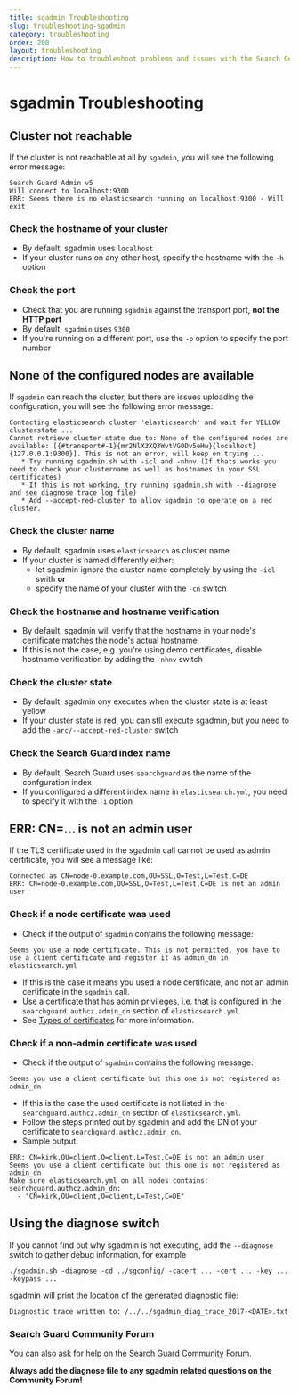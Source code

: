 ```yaml
---
title: sgadmin Troubleshooting
slug: troubleshooting-sgadmin
category: troubleshooting
order: 200
layout: troubleshooting
description: How to troubleshoot problems and issues with the Search Guard sgadmin command line tool.
---
```


<!--- Copryight 2017 floragunn GmbH -->

# sgadmin Troubleshooting

## Cluster not reachable

If the cluster is not reachable at all by `sgadmin`, you will see the following error message:

```
Search Guard Admin v5
Will connect to localhost:9300
ERR: Seems there is no elasticsearch running on localhost:9300 - Will exit
```

### Check the hostname of your cluster

* By default, sgadmin uses `localhost`
* If your cluster runs on any other host, specify the hostname with the `-h` option

### Check the port

* Check that you are running `sgadmin` against the transport port, **not the HTTP port** 
* By default, `sgadmin` uses `9300`  
* If you're running on a different port, use the `-p` option to specify the port number


## None of the configured nodes are available

If `sgadmin` can reach the cluster, but there are issues uploading the configuration, you will see the following error message:

``` 
Contacting elasticsearch cluster 'elasticsearch' and wait for YELLOW clusterstate ...
Cannot retrieve cluster state due to: None of the configured nodes are available: [{#transport#-1}{mr2NlX3XQ3WvtVG0Dv5eHw}{localhost}{127.0.0.1:9300}]. This is not an error, will keep on trying ...
   * Try running sgadmin.sh with -icl and -nhnv (If thats works you need to check your clustername as well as hostnames in your SSL certificates)
   * If this is not working, try running sgadmin.sh with --diagnose and see diagnose trace log file)
   * Add --accept-red-cluster to allow sgadmin to operate on a red cluster.
```

### Check the cluster name
* By default, sgadmin uses `elasticsearch` as cluster name
* If your cluster is named differently either:
  * let sgadmin ignore the cluster name completely by using the `-icl` swith **or**
  * specify the name of your cluster with the `-cn` switch 

### Check the hostname and hostname verification

* By default, sgadmin will verify that the hostname in your node's certificate matches the node's actual hostname
* If this is not the case, e.g. you're using demo certificates, disable hostname verification by adding the `-nhnv` switch   

### Check the cluster state
* By default, sgadmin ony executes when the cluster state is at least yellow
* If your cluster state is red, you can stll execute sgadmin, but you need to add the `-arc/--accept-red-cluster` switch

### Check the Search Guard index name
* By default, Search Guard uses `searchguard` as the name of the confguration index 
* If you configured a different index name in `elasticsearch.yml`, you need to specify it with the `-i` option

## ERR: CN=... is not an admin user  

If the TLS certificate used in the sgadmin call cannot be used as admin certificate, you will see a message like:

```
Connected as CN=node-0.example.com,OU=SSL,O=Test,L=Test,C=DE
ERR: CN=node-0.example.com,OU=SSL,O=Test,L=Test,C=DE is not an admin user
```
### Check if a node certificate was used

* Check if the output of `sgadmin` contains the following message:

```
Seems you use a node certificate. This is not permitted, you have to use a client certificate and register it as admin_dn in elasticsearch.yml
```

* If this is the case it means you used a node certificate, and not an admin certificate in the `sgadmin` call.
* Use a certificate that has admin privileges, i.e. that is configured in the `searchguard.authcz.admin_dn` section of `elasticsearch.yml`.
* See [Types of certificates](../_docs/tls_certificates_production.md) for more information.

### Check if a non-admin certificate was used

* Check if the output of `sgadmin` contains the following message:

```
Seems you use a client certificate but this one is not registered as admin_dn
```

* If this is the case the used certificate is not listed in the `searchguard.authcz.admin_dn` section of `elasticsearch.yml`.
* Follow the steps printed out by sgadmin and add the DN of your certificate to `searchguard.authcz.admin_dn`.
* Sample output:

```
ERR: CN=kirk,OU=client,O=client,L=Test,C=DE is not an admin user
Seems you use a client certificate but this one is not registered as admin_dn
Make sure elasticsearch.yml on all nodes contains:
searchguard.authcz.admin_dn:
  - "CN=kirk,OU=client,O=client,L=Test,C=DE"
```
## Using the diagnose switch

If you cannot find out why sgadmin is not executing, add the `--diagnose` switch to gather debug information, for example

```
./sgadmin.sh -diagnose -cd ../sgconfig/ -cacert ... -cert ... -key ... -keypass ...
```

sgadmin will print the location of the generated diagnostic file:

```
Diagnostic trace written to: /../../sgadmin_diag_trace_2017-<DATE>.txt
```

### Search Guard Community Forum

You can also ask for help on the [Search Guard Community Forum](https://groups.google.com/forum/#!forum/search-guard).

**Always add the diagnose file to any sgadmin related questions on the Community Forum!**